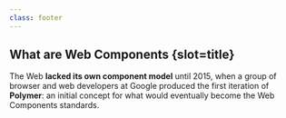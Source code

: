 ```yaml
---
class: footer
---
```

## What are Web Components {slot=title}

The Web **lacked its own component model** until 2015, when a group of browser 
and web developers at Google produced the first iteration of **Polymer**: an 
initial concept for what would eventually become the Web Components standards.

<div id=logos>
  <read-icon name="html5"></read-icon>
  <read-icon name="polymer"></read-icon>
  <read-icon name="web-components"></read-icon>
  <read-icon name="lit"></read-icon>
</div>

<style>
#logos {
  display: flex;
  height: 30vh;
  justify-content: space-around;
}
</style>
